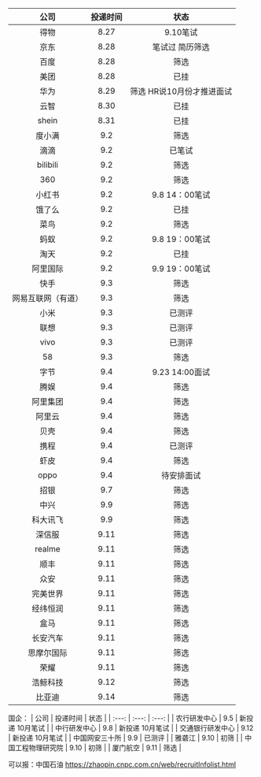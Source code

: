 |    公司     | 投递时间 |           状态           |
| :-------: | :--: | :--------------------: |
|    得物     | 8.27 | 9.10笔试 |
|    京东     | 8.28 | 笔试过 简历筛选  |
|    百度     | 8.28 |    筛选   |
|    美团     | 8.28 |  已挂  |
|    华为     | 8.29 |    筛选 HR说10月份才推进面试     |
|    云智     | 8.30 |   已挂  |
|   shein   | 8.31 |   已挂    |
|    度小满    | 9.2  |   筛选   |
|    滴滴     | 9.2  |  已笔试   |
| bilibili  | 9.2  |  筛选  |
|    360    | 9.2  |   筛选  |
|    小红书    | 9.2  | 9.8 14：00笔试  |
|    饿了么    | 9.2  |  已挂  |
|    菜鸟     | 9.2  |  筛选  |
|    蚂蚁     | 9.2  | 9.8 19：00笔试 |
|    淘天     | 9.2  | 已挂 |
|   阿里国际    | 9.2  |  9.9 19：00笔试 |
|    快手     | 9.3  |   筛选  |
| 网易互联网（有道） | 9.3  |  筛选 |
|    小米     | 9.3  |  已测评 |
|    联想     | 9.3  | 已测评  |
|   vivo    | 9.3  | 已测评 |
|    58     | 9.3  | 筛选  |
|    字节     | 9.4  | 9.23 14:00面试 |
|    腾娱     | 9.4  | 筛选 |
|   阿里集团    | 9.4  |  筛选  |
|    阿里云    | 9.4  | 筛选  |
|    贝壳     | 9.4  |  筛选   |
|    携程     | 9.4  | 已测评   |
|    虾皮     | 9.4  |   筛选  |
|   oppo    | 9.4  |   待安排面试  |
|    招银     | 9.7  |   筛选   |
|    中兴    | 9.9  |   筛选   |
|    科大讯飞    | 9.9  |   筛选   |
|    深信服    | 9.11  |   筛选   |
|    realme    | 9.11  |   筛选   |
|    顺丰    | 9.11  |   筛选   |
|    众安    | 9.11  |   筛选   |
|    完美世界    | 9.11  |   筛选   |
|    经纬恒润    | 9.11  |   筛选   |
|    盒马    | 9.11  |   筛选   |
|    长安汽车    | 9.11  |   筛选   |
|    思摩尔国际    | 9.11  |   筛选   |
|    荣耀    | 9.11  |   筛选   |
|    浩鲸科技    | 9.12  |   筛选   |
|    比亚迪    | 9.14  |   筛选   |

国企：
| 公司 | 投递时间 | 状态 |
| :---: | :---: | :---: |
| 农行研发中心 | 9.5 | 新投递 10月笔试 |
| 中行研发中心 | 9.8 | 新投递 10月笔试 |
| 交通银行研发中心 | 9.12 | 新投递 10月笔试 |
| 中国网安三十所 | 9.9 | 已测评 |
| 雅砻江 | 9.10 | 初筛 |
| 中国工程物理研究院 | 9.10 | 初筛 |
|    厦门航空    | 9.11  |   筛选   |

可以报：中国石油
https://zhaopin.cnpc.com.cn/web/recruitInfolist.html


